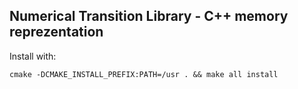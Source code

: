 Numerical Transition Library - C++ memory reprezentation
--------------------------------------------------------
Install with:
```shell
cmake -DCMAKE_INSTALL_PREFIX:PATH=/usr . && make all install
```
